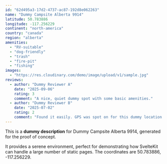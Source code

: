```yaml
---
id: "62d495a3-17d2-4737-ac87-192d8e062263"
name: "Dummy Campsite Alberta 9914"
latitude: 50.783886
longitude: -117.256229
continent: "north-america"
country: "canada"
region: "alberta"
amenities:
  - "RV-suitable"
  - "dog-friendly"
  - "trash"
  - "fire-pit"
  - "fishing"
images:
  - "https://res.cloudinary.com/demo/image/upload/v1/sample.jpg"
reviews:
  - author: "Dummy Reviewer A"
    date: "2025-09-06"
    rating: 3
    comment: "A nice, quiet dummy spot with some basic amenities."
  - author: "Dummy Reviewer B"
    date: "2025-07-02"
    rating: 2
    comment: "Found it easily. GPS was spot on for this dummy location."
---
```


This is a **dummy description** for Dummy Campsite Alberta 9914, generated for the proof of concept.

It provides a serene environment, perfect for demonstrating how SvelteKit can handle a large number of static pages. The coordinates are 50.783886, -117.256229.
